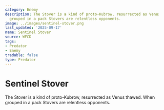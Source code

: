 ```yaml
---
category: Enemy
description: The Stover is a kind of proto-Kubrow, resurrected as Venus thawed. When
  grouped in a pack Stovers are relentless opponents.
image: ../images/sentinel-stover.png
last_updated: '2025-09-17'
name: Sentinel Stover
source: WFCD
tags:
- Predator
- Enemy
tradable: false
type: Predator
---
```


# Sentinel Stover

The Stover is a kind of proto-Kubrow, resurrected as Venus thawed. When grouped in a pack Stovers are relentless opponents.

